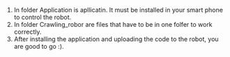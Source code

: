 1) In folder Application is apllicatin. It must be installed in your smart phone to control the robot.
2) In folder Crawling_robor are files that have to be in one folfer to work correctly.
3) After installing the application and uploading the code to the robot, you are good to go :).
